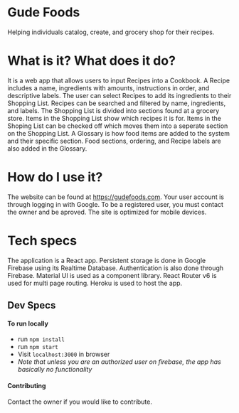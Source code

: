 # Gude Foods

Helping individuals catalog, create, and grocery shop for their recipes.

# What is it? What does it do?

It is a web app that allows users to input Recipes into a Cookbook. A Recipe includes a name, ingredients with amounts, instructions in order, and descriptive labels. The user can select Recipes to add its ingredients to their Shopping List. Recipes can be searched and filtered by name, ingredients, and labels. The Shopping List is divided into sections found at a grocery store. Items in the Shopping List show which recipes it is for. Items in the Shoping List can be checked off which moves them into a seperate section on the Shopping List. A Glossary is how food items are added to the system and their specific section. Food sections, ordering, and Recipe labels are also added in the Glossary.

# How do I use it?

The website can be found at https://gudefoods.com. Your user account is through logging in with Google. To be a registered user, you must contact the owner and be aproved. The site is optimized for mobile devices.

# Tech specs

The application is a React app. Persistent storage is done in Google Firebase using its Realtime Database. Authentication is also done through Firebase. Material UI is used as a component library. React Router v6 is used for multi page routing. Heroku is used to host the app.

## Dev Specs

#### To run locally

- run `npm install`
- run `npm start`
- Visit `localhost:3000` in browser
- _Note that unless you are an authorized user on firebase, the app has basically no functionality_

#### Contributing

Contact the owner if you would like to contribute.
